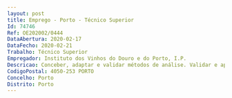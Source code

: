 ```yaml
--- 
layout: post
title: Emprego - Porto - Técnico Superior
Id: 74746
Ref: OE202002/0444
DataAbertura: 2020-02-17
DataFecho: 2020-02-21
Trabalho: Técnico Superior
Empregador: Instituto dos Vinhos do Douro e do Porto, I.P.
Descricao: Conceber, adaptar e validar métodos de análise. Validar e aplicar métodos enquadrados em diretivas. Supervisionar a execução dos métodos. Garantir a certificação do produto na componente analítica  Promover a melhoria contínua do papel do IVDP. Assegurar a qualidade, fiabilidade e segurança dos ensaios executados no laboratório, atuando de acordo com as normas de competência técnica, de qualidade e de segurança e ambiente. Executar e supervisionar ensaios, aplicando técnicas, procedimentos ou normas adequadas. Tratar, avaliar e validar os resultados dos ensaios ou análises. Elaborar relatórios. Preparar e assegurar a manutenção dos materiais e equipamentos utilizados no laboratório. Controlar o desempenho dos equipamentos e sua calibração. Coordenar as tarefas inerentes ao funcionamento do laboratório. Assegurar o cumprimento de normas e medidas de proteção ambiental e prevenção de riscos nas atividades realizadas no laboratório. Propor e implementar melhorias nos ensaios desenvolvidos pelo laboratório tendo em vista da sua evolução técnico científica. Pesquisar e acompanhar o desenvolvimento de novas metodologias analíticas e de novos equipamentos para a análise de vinhos e bebidas espirituosas. Pesquisar e acompanhar o progresso no conhecimento científico na área dos Métodos de Análise e da Enologia. Desenvolver projetos de natureza técnico científica.
CodigoPostal: 4050-253 PORTO
Concelho: Porto
Distrito: Porto
--- 
```

